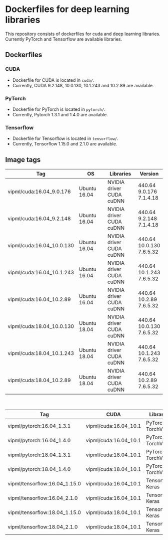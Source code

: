 # Dockerfiles for deep learning libraries
This repository consists of dockerfiles for cuda and deep learning libraries. Currently PyTorch and Tensorflow are available libraries. 

## Dockerfiles

### CUDA
* Dockerfile for CUDA is located in ````cuda/````.
* Currently, CUDA 9.2.148, 10.0.130, 10.1.243 and 10.2.89 are available.

### PyTorch
* Dockerfile for PyTorch is located in ````pytorch/````.
* Currently, Pytorch 1.3.1 and 1.4.0 are available. 

### Tensorflow
* Dockerfile for Tensorflow is located in  ````tensorflow/````.
* Currently, Tensorflow 1.15.0 and 2.1.0 are available.

## Image tags
| Tag | OS | Libraries | Version |
| --- | -- | --------- | ------- |
| vipml/cuda:16.04_9.0.176 | Ubuntu 16.04 | NVIDIA driver<br>CUDA<br>cuDNN | 440.64<br>9.0.176<br>7.1.4.18 |
| vipml/cuda:16.04_9.2.148 | Ubuntu 16.04 | NVIDIA driver<br>CUDA<br>cuDNN | 440.64<br>9.2.148<br>7.1.4.18 |
| vipml/cuda:16.04_10.0.130 | Ubuntu 16.04 | NVIDIA driver<br>CUDA<br>cuDNN | 440.64<br>10.0.130<br>7.6.5.32 |
| vipml/cuda:16.04_10.1.243 | Ubuntu 16.04 | NVIDIA driver<br>CUDA<br>cuDNN | 440.64<br>10.1.243<br>7.6.5.32 |
| vipml/cuda:16.04_10.2.89 | Ubuntu 16.04 | NVIDIA driver<br>CUDA<br>cuDNN | 440.64<br>10.2.89<br>7.6.5.32 |
| vipml/cuda:18.04_10.0.130 | Ubuntu 18.04 | NVIDIA driver<br>CUDA<br>cuDNN | 440.64<br>10.0.130<br>7.6.5.32 |
| vipml/cuda:18.04_10.1.243 | Ubuntu 18.04 | NVIDIA driver<br>CUDA<br>cuDNN | 440.64<br>10.1.243<br>7.6.5.32 |
| vipml/cuda:18.04_10.2.89 | Ubuntu 18.04 | NVIDIA driver<br>CUDA<br>cuDNN | 440.64<br>10.2.89<br>7.6.5.32 |

<br>

| Tag | CUDA | Libraries | Version |
| --- | ---- | --------- | ------- |
| vipml/pytorch:16.04_1.3.1 | vipml/cuda:16.04_10.1 | PyTorch<br>TorchVision | 1.3.1<br>0.4.2 |
| vipml/pytorch:16.04_1.4.0 | vipml/cuda:16.04_10.1 | PyTorch<br>TorchVision | 1.4.0<br>0.5.0 |
| vipml/pytorch:18.04_1.3.1 | vipml/cuda:18.04_10.1 | PyTorch<br>TorchVision | 1.3.1<br>0.4.2 |
| vipml/pytorch:18.04_1.4.0 | vipml/cuda:18.04_10.1 | PyTorch<br>TorchVision | 1.4.0<br>0.5.0 |
| vipml/tensorflow:16.04_1.15.0 | vipml/cuda:16.04_10.1 | Tensorflow<br>Keras | 1.15.0<br>2.3.1 |
| vipml/tensorflow:16.04_2.1.0 | vipml/cuda:16.04_10.1 | Tensorflow<br>Keras | 2.1.0<br>2.3.1 |
| vipml/tensorflow:18.04_1.15.0 | vipml/cuda:18.04_10.1 | Tensorflow<br>Keras | 1.15.0<br>2.3.1 |
| vipml/tensorflow:18.04_2.1.0 | vipml/cuda:18.04_10.1 | Tensorflow<br>Keras | 2.1.0<br>2.3.1 |